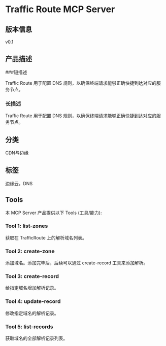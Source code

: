 # Traffic Route MCP Server

## 版本信息

v0.1

## 产品描述

###短描述

Traffic Route 用于配置 DNS 规则，以确保终端请求能够正确快捷到达对应的服务节点。

### 长描述

Traffic Route 用于配置 DNS 规则，以确保终端请求能够正确快捷到达对应的服务节点。

## 分类

CDN与边缘

## 标签

边缘云，DNS

## Tools

本 MCP Server 产品提供以下 Tools (工具/能力):

### Tool 1: list-zones

获取在 TrafficRoute 上的解析域名列表。

### Tool 2: create-zone

添加域名。添加完毕后，后续可以通过 create-record 工具来添加解析。

### Tool 3: create-record

给指定域名增加解析记录。

### Tool 4: update-record

修改指定域名的解析记录。

### Tool 5: list-records

获取域名的全部解析记录列表。
